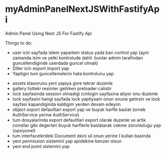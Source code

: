 # myAdminPanelNextJSWithFastifyApi
Admin Panel Using Next JS For Fastify Api

Things to do:
- user icin sayfada islem yaparken status yada ban control yap (ayni zamanda isim ve yetki kontrolude dahil. bunlar admin tarafindan guncellendiginde userdada guncel olmali)
- Diller icin export import yap
- Yaptigin tum guncellemelerin hata kontrolunu yap
+ assets klasorunu yeni yapiya gore tekrar duzenle
+ gallery listteki resimler gelirken preloader calistir
+ lock sayfasinda session olmadigi icinlogin sayfasina atiyor onu duzenle
+ lock sayfasini hangi sayfada lock yaptiysam onun onune getirsin ve lock sayfasi kapandiginda kaldigim yerden devam edeyim
+ object export defaultlari export yap ve buyuk harfle baslat (ornek AuthService yerine AuthService)
+ tum dosyalarinda export defaultlari export olarak duzenle ve artik constlar gibi degerleri buyuk harflerle baslatarak cekme zorunlulugu yap (opsiyonel)
+ tum interfacelerdeki Document ekini sil onun yerine I kullan basinda
+ yeni permission sistemini yap apidekine benzer olsun
+ yeni end point sistemini yap
